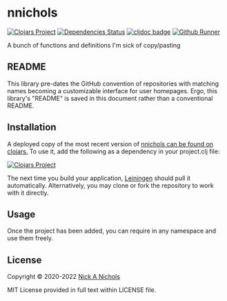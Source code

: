 # nnichols

[![Clojars Project](https://img.shields.io/clojars/v/nnichols.svg)](https://clojars.org/nnichols)
[![Dependencies Status](https://versions.deps.co/nnichols/nnichols/status.svg)](https://versions.deps.co/nnichols/nnichols)
[![cljdoc badge](https://cljdoc.org/badge/nnichols/nnichols)](https://cljdoc.org/d/nnichols/nnichols/CURRENT)
[![Github Runner](https://github.com/nnichols/nnichols/workflows/Clojure%20and%20ClojureScript%20CI/badge.svg)](https://github.com/nnichols/nnichols/actions/workflows/clojure.yml)

A bunch of functions and definitions I'm sick of copy/pasting

## README

This library pre-dates the GitHub convention of repositories with matching names becoming a customizable interface for user homepages.
Ergo, this library's "README" is saved in this document rather than a conventional README.

## Installation

A deployed copy of the most recent version of [nnichols can be found on clojars.](https://clojars.org/nnichols)
To use it, add the following as a dependency in your project.clj file:

[![Clojars Project](http://clojars.org/nnichols/latest-version.svg)](http://clojars.org/nnichols)

The next time you build your application, [Leiningen](https://leiningen.org/) should pull it automatically.
Alternatively, you may clone or fork the repository to work with it directly.

## Usage

Once the project has been added, you can require in any namespace and use them freely.

## License

Copyright © 2020-2022 [Nick A Nichols](https://nnichols.github.io/)

MIT License provided in full text within LICENSE file.
